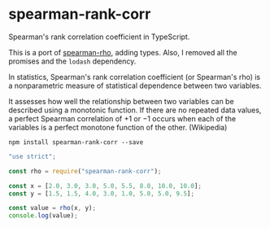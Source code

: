 # spearman-rank-corr

Spearman's rank correlation coefficient in TypeScript.

This is a port of [spearman-rho](https://github.com/ericrange/spearman-rho), adding types.
Also, I removed all the promises and the `lodash` dependency.

In statistics, Spearman's rank correlation coefficient (or Spearman's rho) is a nonparametric measure of statistical dependence between two variables.

It assesses how well the relationship between two variables can be described using a monotonic function. If there are no repeated data values, a perfect Spearman correlation of +1 or −1 occurs when each of the variables is a perfect monotone function of the other. (Wikipedia)

```shell
npm install spearman-rank-corr --save
```

```typescript
"use strict";

const rho = require("spearman-rank-corr");

const x = [2.0, 3.0, 3.0, 5.0, 5.5, 8.0, 10.0, 10.0];
const y = [1.5, 1.5, 4.0, 3.0, 1.0, 5.0, 5.0, 9.5];

const value = rho(x, y);
console.log(value);
```
